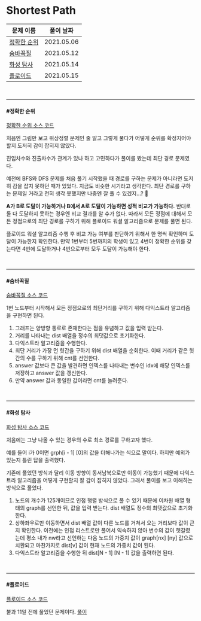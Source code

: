 # Shortest Path

| 문제 이름                   | 풀이 날짜  |
| --------------------------- | ---------- |
| [정확한 순위](#정확한-순위) | 2021.05.06 |
| [숨바꼭질](#숨바꼭질)       | 2021.05.12 |
| [화성 탐사](#화성-탐사)     | 2021.05.14 |
| [플로이드](#플로이드)       | 2021.05.15 |

<br>

<hr>

#### #정확한 순위

[정확한 순위 소스 코드](https://github.com/hjyeon-n/java-for-coding-test/tree/master/Shortest%20Path/hjyeon-n/%EA%B8%B0%EC%B6%9C%20%EB%AC%B8%EC%A0%9C)

처음엔 그림만 보고 위상정렬 문제인 줄 알고 그렇게 풀다가 어떻게 순위를 확정지어야 할지 도저히 감이 잡히지 않았다.

진입차수와 진출차수가 관계가 있나 하고 고민하다가 풀이를 봤는데 최단 경로 문제였다.

예전에 BFS와 DFS 문제를 처음 풀기 시작했을 때 경로를 구하는 문제가 아니라면 도저히 감을 잡지 못하던 때가 있었다. 지금도 비슷한 시기라고 생각한다. 최단 경로를 구하는 문제일 거라고 전혀 생각 못했지만 나중엔 잘 풀 수 있겠지...? 👻

**A가 B로 도달이 가능하거나 B에서 A로 도달이 가능하면 성적 비교가 가능하다.** 반대로 둘 다 도달하지 못하는 경우엔 비교 결과를 알 수가 없다. 따라서 모든 정점에 대해서 모든 정점으로의 최단 경로를 구하기 위해 플로이드 워셜 알고리즘으로 문제를 풀면 된다.

플로이드 워셜 알고리즘 수행 후 비교 가능 여부를 판단하기 위해서 한 명씩 확인하며 도달이 가능한지 확인한다. 만약 1번부터 5번까지의 학생이 있고 4번이 정확한 순위를 갖는다면 4번에 도달하거나 4번으로부터 모두 도달이 가능해야 한다.

<br>

<hr>

#### #숨바꼭질

[숨바꼭질 소스 코드](https://github.com/hjyeon-n/java-for-coding-test/blob/master/Shortest%20Path/hjyeon-n/%EA%B8%B0%EC%B6%9C%20%EB%AC%B8%EC%A0%9C/%EC%88%A8%EB%B0%94%EA%BC%AD%EC%A7%88.java)

1번 노드부터 시작해서 모든 정점으로의 최단거리를 구하기 위해 다익스트라 알고리즘을 구현하면 된다.

1. 그래프는 양방향 통로로 존재한다는 점을 유념하고 값을 입력 받는다.
2. 거리를 나타내는 dist 배열을 정수의 최댓값으로 초기화한다.
3. 다익스트라 알고리즘을 수행한다.
4. 최단 거리가 가장 먼 헛간을 구하기 위해 dist 배열을 순회한다. 이때 거리가 같은 헛간의 수를 구하기 위해 cnt를 선언한다.
5. answer 값보다 큰 값을 발견하면 인덱스를 나타내는 변수인 idx에 해당 인덱스를 저장하고 answer 값을 갱신한다.
6. 만약 answer 값과 동일한 값이라면 cnt를 늘려준다.

<br>

<hr>

#### #화성 탐사

[화성 탐사 소스 코드](https://github.com/hjyeon-n/java-for-coding-test/blob/master/Shortest%20Path/hjyeon-n/%EA%B8%B0%EC%B6%9C%20%EB%AC%B8%EC%A0%9C/%ED%99%94%EC%84%B1%20%ED%83%90%EC%82%AC.java)

처음에는 그냥 나올 수 있는 경우의 수로 최소 경로를 구하고자 했다.

예를 들어 i가 0이면 grph[i - 1] [0]의 값을 더해나가는 식으로 말이다. 하지만 예외가 있는지 틀린 답을 출력했다.

기존에 풀었던 방식과 달리 이동 방향이 동서남북으로만 이동이 가능했기 때문에 다익스트라 알고리즘을 어떻게 구현할지 잘 감이 잡히지 않았다. 그래서 풀이를 보고 이해하는 방식으로 풀었다.

1. 노드의 개수가 125개이므로 인접 행렬 방식으로 풀 수 있기 때문에 이차원 배열 형태의 graph를 선언한 뒤, 값을 입력 받는다. dist 배열도 정수의 최댓값으로 초기화한다.
2. 상하좌우로만 이동하면서 dist 배열 값이 다른 노드를 거쳐서 오는 거리보다 값이 큰지 확인한다. 이전에는 인접 리스트로만 풀어서 익숙하지 않아 변수의 값이 헷갈렸는데 평소 내가 nw라고 선언하는 다음 노드의 가중치 값이 graph[nx] [ny] 값으로 치환되고 마찬가지로 dist[v] 값이 현재 노드의 가중치 값이 된다.
3. 다익스트라 알고리즘을 수행한 뒤 dist[N - 1] [N - 1] 값을 출력하면 된다.

<br>

<hr>

#### #플로이드

[플로이드 소스 코드](https://github.com/hjyeon-n/java-for-coding-test/blob/master/Shortest%20Path/hjyeon-n/%EA%B8%B0%EC%B6%9C%20%EB%AC%B8%EC%A0%9C/%ED%94%8C%EB%A1%9C%EC%9D%B4%EB%93%9C.java)

불과 11일 전에 풀었던 문제이다. [풀이](https://github.com/hjyeon-n/Algorithm_study/blob/master/Problem%20Solving/2021.05/Graph.md#%ED%94%8C%EB%A1%9C%EC%9D%B4%EB%93%9C)


